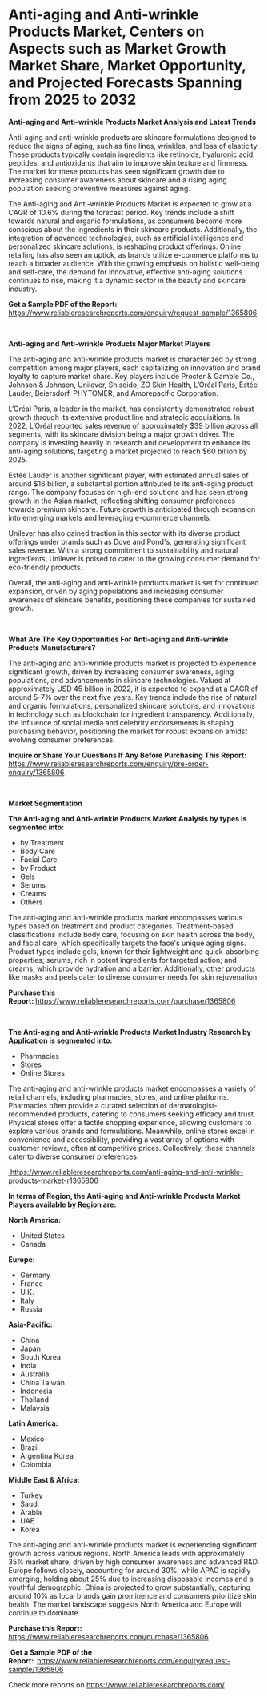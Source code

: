 <p><h1>Anti-aging and Anti-wrinkle Products Market, Centers on Aspects such as Market Growth Market Share, Market Opportunity, and Projected Forecasts Spanning from 2025 to 2032</h1></p><p><strong>Anti-aging and Anti-wrinkle Products Market Analysis and Latest Trends</strong></p>
<p><p>Anti-aging and anti-wrinkle products are skincare formulations designed to reduce the signs of aging, such as fine lines, wrinkles, and loss of elasticity. These products typically contain ingredients like retinoids, hyaluronic acid, peptides, and antioxidants that aim to improve skin texture and firmness. The market for these products has seen significant growth due to increasing consumer awareness about skincare and a rising aging population seeking preventive measures against aging.</p><p>The Anti-aging and Anti-wrinkle Products Market is expected to grow at a CAGR of 10.6% during the forecast period. Key trends include a shift towards natural and organic formulations, as consumers become more conscious about the ingredients in their skincare products. Additionally, the integration of advanced technologies, such as artificial intelligence and personalized skincare solutions, is reshaping product offerings. Online retailing has also seen an uptick, as brands utilize e-commerce platforms to reach a broader audience. With the growing emphasis on holistic well-being and self-care, the demand for innovative, effective anti-aging solutions continues to rise, making it a dynamic sector in the beauty and skincare industry.</p></p>
<p><strong>Get a Sample PDF of the Report:&nbsp;</strong> <a href="https://www.reliableresearchreports.com/enquiry/request-sample/1365806?utm_campaign=3210&utm_medium=2&utm_source=Github&utm_content=ia&utm_term=22032025&utm_id=anti-aging-and-anti-wrinkle-products">https://www.reliableresearchreports.com/enquiry/request-sample/1365806</a></p>
<p>&nbsp;</p>
<p><strong>Anti-aging and Anti-wrinkle Products Major Market Players</strong></p>
<p><p>The anti-aging and anti-wrinkle products market is characterized by strong competition among major players, each capitalizing on innovation and brand loyalty to capture market share. Key players include Procter & Gamble Co., Johnson & Johnson, Unilever, Shiseido, ZO Skin Health, L’Oréal Paris, Estée Lauder, Beiersdorf, PHYTOMER, and Amorepacific Corporation.</p><p>L’Oréal Paris, a leader in the market, has consistently demonstrated robust growth through its extensive product line and strategic acquisitions. In 2022, L’Oréal reported sales revenue of approximately $39 billion across all segments, with its skincare division being a major growth driver. The company is investing heavily in research and development to enhance its anti-aging solutions, targeting a market projected to reach $60 billion by 2025.</p><p>Estée Lauder is another significant player, with estimated annual sales of around $16 billion, a substantial portion attributed to its anti-aging product range. The company focuses on high-end solutions and has seen strong growth in the Asian market, reflecting shifting consumer preferences towards premium skincare. Future growth is anticipated through expansion into emerging markets and leveraging e-commerce channels.</p><p>Unilever has also gained traction in this sector with its diverse product offerings under brands such as Dove and Pond's, generating significant sales revenue. With a strong commitment to sustainability and natural ingredients, Unilever is poised to cater to the growing consumer demand for eco-friendly products.</p><p>Overall, the anti-aging and anti-wrinkle products market is set for continued expansion, driven by aging populations and increasing consumer awareness of skincare benefits, positioning these companies for sustained growth.</p></p>
<p>&nbsp;</p>
<p><strong>What Are The Key Opportunities For Anti-aging and Anti-wrinkle Products Manufacturers?</strong></p>
<p><p>The anti-aging and anti-wrinkle products market is projected to experience significant growth, driven by increasing consumer awareness, aging populations, and advancements in skincare technologies. Valued at approximately USD 45 billion in 2022, it is expected to expand at a CAGR of around 5-7% over the next five years. Key trends include the rise of natural and organic formulations, personalized skincare solutions, and innovations in technology such as blockchain for ingredient transparency. Additionally, the influence of social media and celebrity endorsements is shaping purchasing behavior, positioning the market for robust expansion amidst evolving consumer preferences.</p></p>
<p><strong>Inquire or Share Your Questions If Any Before Purchasing This Report:</strong> <a href="https://www.reliableresearchreports.com/enquiry/pre-order-enquiry/1365806?utm_campaign=3210&utm_medium=2&utm_source=Github&utm_content=ia&utm_term=22032025&utm_id=anti-aging-and-anti-wrinkle-products">https://www.reliableresearchreports.com/enquiry/pre-order-enquiry/1365806</a></p>
<p>&nbsp;</p>
<p><strong>Market Segmentation</strong></p>
<p><strong>The Anti-aging and Anti-wrinkle Products Market Analysis by types is segmented into:</strong></p>
<p><ul><li>by Treatment</li><li>Body Care</li><li>Facial Care</li><li>by Product</li><li>Gels</li><li>Serums</li><li>Creams</li><li>Others</li></ul></p>
<p><p>The anti-aging and anti-wrinkle products market encompasses various types based on treatment and product categories. Treatment-based classifications include body care, focusing on skin health across the body, and facial care, which specifically targets the face's unique aging signs. Product types include gels, known for their lightweight and quick-absorbing properties; serums, rich in potent ingredients for targeted action; and creams, which provide hydration and a barrier. Additionally, other products like masks and peels cater to diverse consumer needs for skin rejuvenation.</p></p>
<p><strong>Purchase this Report:&nbsp;</strong><a href="https://www.reliableresearchreports.com/purchase/1365806?utm_campaign=3210&utm_medium=2&utm_source=Github&utm_content=ia&utm_term=22032025&utm_id=anti-aging-and-anti-wrinkle-products">https://www.reliableresearchreports.com/purchase/1365806</a></p>
<p>&nbsp;</p>
<p><strong>The Anti-aging and Anti-wrinkle Products Market Industry Research by Application is segmented into:</strong></p>
<p><ul><li>Pharmacies</li><li>Stores</li><li>Online Stores</li></ul></p>
<p><p>The anti-aging and anti-wrinkle products market encompasses a variety of retail channels, including pharmacies, stores, and online platforms. Pharmacies often provide a curated selection of dermatologist-recommended products, catering to consumers seeking efficacy and trust. Physical stores offer a tactile shopping experience, allowing customers to explore various brands and formulations. Meanwhile, online stores excel in convenience and accessibility, providing a vast array of options with customer reviews, often at competitive prices. Collectively, these channels cater to diverse consumer preferences.</p></p>
<p><a href="https://www.reliableresearchreports.com/anti-aging-and-anti-wrinkle-products-market-r1365806?utm_campaign=3210&utm_medium=2&utm_source=Github&utm_content=ia&utm_term=22032025&utm_id=anti-aging-and-anti-wrinkle-products">&nbsp;https://www.reliableresearchreports.com/anti-aging-and-anti-wrinkle-products-market-r1365806</a></p>
<p><strong>In terms of Region, the Anti-aging and Anti-wrinkle Products Market Players available by Region are:</strong></p>
<p>
    <p> <strong> North America: </strong>
        <ul>
            <li>United States</li>
            <li>Canada</li>
        </ul>
        </p> 
    <p> <strong> Europe: </strong>
        <ul>
            <li>Germany</li>
            <li>France</li>
            <li>U.K.</li>
            <li>Italy</li>
            <li>Russia</li>
        </ul>
        </p> 
    <p> <strong> Asia-Pacific: </strong>
        <ul>
            <li>China</li>
            <li>Japan</li>
            <li>South Korea</li>
            <li>India</li>
            <li>Australia</li>
            <li>China Taiwan</li>
            <li>Indonesia</li>
            <li>Thailand</li>
            <li>Malaysia</li>
        </ul>
        </p> 
    <p> <strong> Latin America: </strong>
        <ul>
            <li>Mexico</li>
            <li>Brazil</li>
            <li>Argentina Korea</li>
            <li>Colombia</li>
        </ul>
        </p> 
    <p> <strong> Middle East & Africa: </strong>
        <ul>
            <li>Turkey</li>
            <li>Saudi</li>
            <li>Arabia</li>
            <li>UAE</li>
            <li>Korea</li>
        </ul>
    </p>
    </p>
<p><p>The anti-aging and anti-wrinkle products market is experiencing significant growth across various regions. North America leads with approximately 35% market share, driven by high consumer awareness and advanced R&D. Europe follows closely, accounting for around 30%, while APAC is rapidly emerging, holding about 25% due to increasing disposable incomes and a youthful demographic. China is projected to grow substantially, capturing around 10% as local brands gain prominence and consumers prioritize skin health. The market landscape suggests North America and Europe will continue to dominate.</p></p>
<p><strong>Purchase this Report: </strong><a href="https://www.reliableresearchreports.com/purchase/1365806?utm_campaign=3210&utm_medium=2&utm_source=Github&utm_content=ia&utm_term=22032025&utm_id=anti-aging-and-anti-wrinkle-products">https://www.reliableresearchreports.com/purchase/1365806</a></p>
<p>&nbsp;<strong>Get a Sample PDF of the Report:&nbsp;&nbsp;</strong><a href="https://www.reliableresearchreports.com/enquiry/request-sample/1365806?utm_campaign=3210&utm_medium=2&utm_source=Github&utm_content=ia&utm_term=22032025&utm_id=anti-aging-and-anti-wrinkle-products">https://www.reliableresearchreports.com/enquiry/request-sample/1365806</a></p>
<p><strong></strong></p>
<p>Check more reports on <a href="https://www.reliableresearchreports.com/?utm_campaign=3210&utm_medium=2&utm_source=Github&utm_content=ia&utm_term=22032025&utm_id=anti-aging-and-anti-wrinkle-products">https://www.reliableresearchreports.com/</a></p>